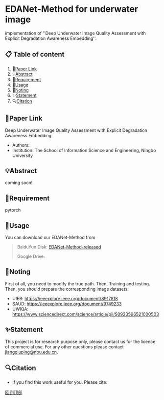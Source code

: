 # EDANet-Method for underwater image
implementation of ''Deep Underwater Image Quality Assessment with Explicit Degradation Awareness Embedding''.

## 📋 Table of content
1. 📎[Paper Link](#paper-link)
2. 💡[Abstract](#abstract)
3. 📃[Requirement](#requirement)
4. 📖[Usage](#usage)
5. 🍎[Noting](#noting)
6. ✨[Statement](#statement)
7. 🔍[Citation](#citation)

## 📎Paper Link
Deep Underwater Image Quality Assessment with Explicit Degradation Awareness Embedding
- Authors: 
- Institution: The School of Information Science and Engineering, Ningbo University

## 💡Abstract
coming soon!

## 📃Requirement
pytorch

## 📖Usage
You can download our EDANet-Method from
>BaiduYun Disk: [EDANet-Method-released](https://pan.baidu.com/s/1s4dS4bV_ruUg1Ex7V7S7Qw)
>
>Google Drive: 

## 🍎Noting
First of all, you need to modify the true path. Then, Training and testing. Then, you should prepare the corresponding image datasets.
- UIEB: https://ieeexplore.ieee.org/document/8917818
- SAUD: https://ieeexplore.ieee.org/document/9749233
- UWIQA: https://www.sciencedirect.com/science/article/pii/S0923596521000503

## ✨Statement
This project is for research purpose only, please contact us for the licence of commercial use. For any other questions please contact jiangqiuping@nbu.edu.cn.

## 🔍Citation
- If you find this work useful for you. Please cite:

[回到顶部](#readme)

